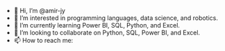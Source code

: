 - 👋 Hi, I’m @amir-jy
- 👀 I’m interested in programming languages, data science, and robotics. 
- 🌱 I’m currently learning Power BI, SQL, Python, and Excel.
- 💞️ I’m looking to collaborate on Python, SQL, Power BI, and Excel.
- 📫 How to reach me: 

<!---
amir-jy/amir-jy is a ✨ special ✨ repository because its `README.md` (this file) appears on your GitHub profile.
You can click the Preview link to take a look at your changes.
--->

